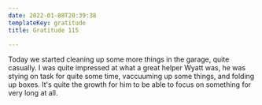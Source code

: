 ```yaml
---
date: 2022-01-08T20:39:38
templateKey: gratitude
title: Gratitude 115

---
```


Today we started cleaning up some more things in the garage, quite
casually.  I was quite impressed at what a great helper Wyatt was, he
was stying on task for quite some time, vaccuuming up some things, and
folding up boxes.  It's quite the growth for him to be able to focus on
something for very long at all.
